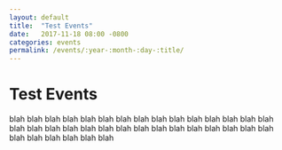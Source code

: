 ```yaml
---
layout: default
title:  "Test Events"
date:   2017-11-18 08:00 -0800
categories: events
permalink: /events/:year-:month-:day-:title/
---
```


# Test Events

blah blah blah blah blah blah blah blah blah blah blah blah 
blah blah blah blah blah blah blah blah blah blah blah blah 
blah blah blah blah blah blah blah blah blah blah blah blah 
